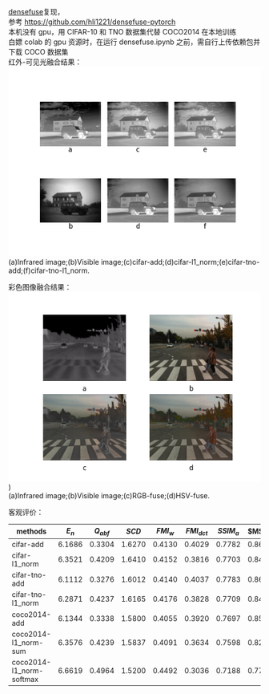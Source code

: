 [densefuse](https://ieeexplore.ieee.org/document/8580578)复现，\
参考 https://github.com/hli1221/densefuse-pytorch \
本机没有 gpu，用 CIFAR-10 和 TNO 数据集代替 COCO2014 在本地训练\
白嫖 colab 的 gpu 资源时，在运行 densefuse.ipynb 之前，需自行上传依赖包并下载 COCO 数据集\
红外-可见光融合结果：\
![car.png](results/car.png)\
(a)Infrared image;(b)Visible image;(c)cifar-add;(d)cifar-l1_norm;(e)cifar-tno-add;(f)cifar-tno-l1_norm.

彩色图像融合结果： \
![color.png](results/color.png))\
(a)Infrared image;(b)Visible image;(c)RGB-fuse;(d)HSV-fuse.

客观评价：

| methods                  | $E_n$  | $Q_{abf}$ | $SCD$  | $FMI_w$ | $FMI_{dct}$ | $SSIM_a$ | $MS\\_SSIM$ |
| ------------------------ | ------ | ------ | ------ | ------ | ------- | ------ | ------ |
| cifar-add                | 6.1686 | 0.3304 | 1.6270 | 0.4130 | 0.4029  | 0.7782 | 0.8695 |
| cifar-l1_norm            | 6.3521 | 0.4209 | 1.6410 | 0.4152 | 0.3816  | 0.7703 | 0.8484 |
| cifar-tno-add            | 6.1112 | 0.3276 | 1.6012 | 0.4140 | 0.4037  | 0.7783 | 0.8616 |
| cifar-tno-l1_norm        | 6.2871 | 0.4237 | 1.6165 | 0.4176 | 0.3828  | 0.7709 | 0.8415 |
| coco2014-add             | 6.1344 | 0.3338 | 1.5800 | 0.4055 | 0.3920  | 0.7697 | 0.8505 |
| coco2014-l1_norm-sum     | 6.3576 | 0.4239 | 1.5837 | 0.4091 | 0.3634  | 0.7598 | 0.8249 |
| coco2014-l1_norm-softmax | 6.6619 | 0.4964 | 1.5200 | 0.4492 | 0.3036  | 0.7188 | 0.7772 |

